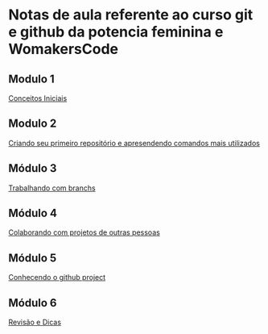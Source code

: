 ﻿# Notas de aula referente ao curso git e github da potencia feminina e WomakersCode

## Modulo 1 
[Conceitos Iniciais](https://github.com/aevilesaguiar/potencia-feminina-git-e-github/blob/main/modulo1/aula1-notas-de-aula.md)
<br>
## Modulo 2 
[ Criando seu primeiro repositório e apresendendo comandos mais utilizados](https://github.com/aevilesaguiar/potencia-feminina-git-e-github/blob/main/modulo2/aula1.md)
<br>
## Módulo 3
[ Trabalhando com branchs](https://github.com/aevilesaguiar/potencia-feminina-git-e-github/blob/main/modulo-3/criando-uma-nova-branch.md)
<br>
## Módulo 4
[  Colaborando com projetos de outras pessoas](https://github.com/aevilesaguiar/potencia-feminina-git-e-github/blob/main/modulo4/aula1.md)
<br>
## Módulo 5 
[Conhecendo o github project](/guides/content/editing-an-existing-page)
<br>
## Módulo 6 
[Revisão e Dicas](/guides/content/editing-an-existing-page)
